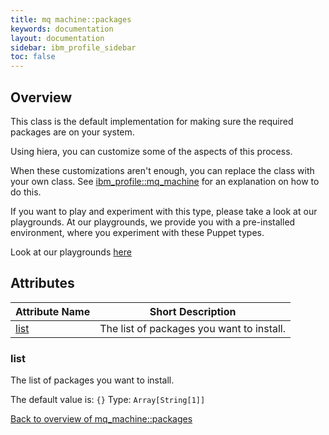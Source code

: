 ```yaml
---
title: mq machine::packages
keywords: documentation
layout: documentation
sidebar: ibm_profile_sidebar
toc: false
---
```

## Overview

This class is the default implementation for making sure the required packages are on your system.

Using hiera, you can customize some of the aspects of this process.

When these customizations aren't enough, you can replace the class with your own class. See [ibm_profile::mq_machine](./mq_machine.html) for an explanation on how to do this.




If you want to play and experiment with this type, please take a look at our playgrounds. At our playgrounds, 
we provide you with a pre-installed environment, where you experiment with these Puppet types.

Look at our playgrounds [here](/playgrounds#mq)

## Attributes



Attribute Name                     | Short Description                         |
---------------------------------- | ----------------------------------------- |
[list](#mq_machine::packages_list) | The list of packages you want to install. |




### list<a name='mq_machine::packages_list'>

The list of packages you want to install.

The default value is: `{}`
Type: `Array[String[1]]`


[Back to overview of mq_machine::packages](#attributes)
